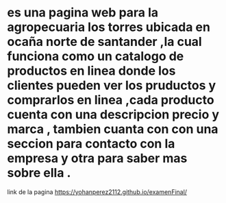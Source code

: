 # es una pagina web para la agropecuaria los torres ubicada en ocaña norte de santander ,la cual funciona como un catalogo de productos en linea donde los clientes pueden ver los pruductos y comprarlos en linea ,cada producto cuenta con una descripcion precio y marca , tambien cuanta con con una seccion para contacto con la empresa y otra para saber mas sobre ella .
link de la pagina  https://yohanperez2112.github.io/examenFinal/